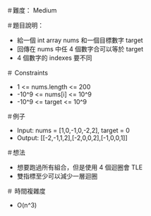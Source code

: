 ＃難度： Medium

＃題目說明： 
- 給一個 int array nums 和一個目標數字 target
- 回傳在 nums 中任 4 個數字合可以等於 target 
- 4 個數字的 indexes 要不同 

＃ Constraints
- 1 <= nums.length <= 200
- -10^9 <= nums[i] <= 10^9
- -10^9 <= target <= 10^9


＃例子
- Input: nums = [1,0,-1,0,-2,2], target = 0
- Output: [[-2,-1,1,2],[-2,0,0,2],[-1,0,0,1]]

＃想法
- 想要跑過所有組合，但是使用 4 個迴圈會 TLE
- 雙指標至少可以減少一層迴圈
 
＃ 時間複雜度
- O(n^3)




    


 


